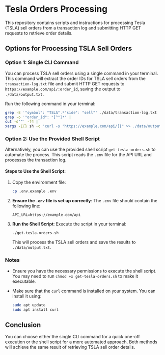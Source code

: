 # Tesla Orders Processing

This repository contains scripts and instructions for processing Tesla (TSLA) sell orders from a transaction log and submitting HTTP GET requests to retrieve order details.

## Options for Processing TSLA Sell Orders

### Option 1: Single CLI Command

You can process TSLA sell orders using a single command in your terminal. This command will extract the order IDs for TSLA sell orders from the `transaction-log.txt` file and submit HTTP GET requests to `https://example.com/api/:order_id`, saving the output to `./data/output.txt`.

Run the following command in your terminal:

```bash
grep -E '"symbol": "TSLA".*"side": "sell"' ./data/transaction-log.txt |
grep -o '"order_id": "[^"]*' |
cut -d'"' -f4 |
xargs -I{} sh -c 'curl -s "https://example.com/api/{}" >> ./data/output.txt'
```

### Option 2: Use the Provided Shell Script

Alternatively, you can use the provided shell script `get-tesla-orders.sh` to automate the process. This script reads the `.env` file for the API URL and processes the transaction log.

#### Steps to Use the Shell Script:

1. Copy the environment file:

   ```bash
   cp .env.example .env
   ```

2. **Ensure the `.env` file is set up correctly**: The `.env` file should contain the following line:

   ```
   API_URL=https://example.com/api
   ```

3. **Run the Shell Script**: Execute the script in your terminal:

   ```bash
   ./get-tesla-orders.sh
   ```

   This will process the TSLA sell orders and save the results to `./data/output.txt`.

### Notes

- Ensure you have the necessary permissions to execute the shell script. You may need to run `chmod +x get-tesla-orders.sh` to make it executable.
- Make sure that the `curl` command is installed on your system. You can install it using:

  ```bash
  sudo apt update
  sudo apt install curl
  ```

## Conclusion

You can choose either the single CLI command for a quick one-off execution or the shell script for a more automated approach. Both methods will achieve the same result of retrieving TSLA sell order details.
